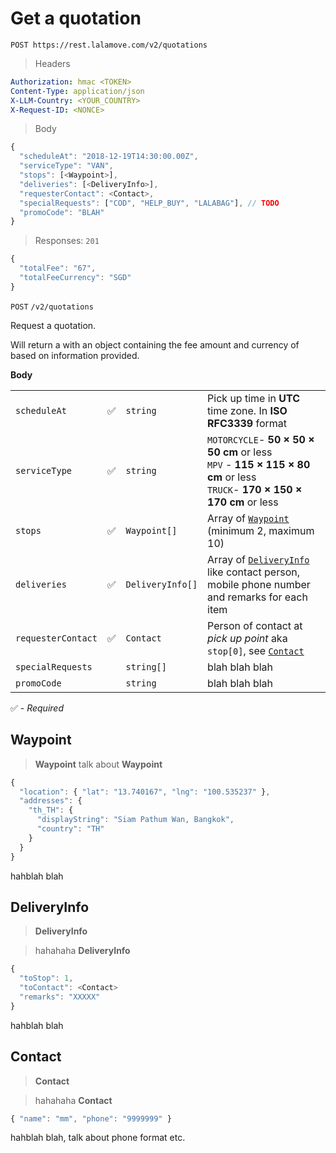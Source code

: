 # Get a quotation

```
POST https://rest.lalamove.com/v2/quotations
```

> Headers

```yaml
Authorization: hmac <TOKEN>
Content-Type: application/json
X-LLM-Country: <YOUR_COUNTRY>
X-Request-ID: <NONCE>
```

> Body

```js
{
  "scheduleAt": "2018-12-19T14:30:00.00Z",
  "serviceType": "VAN",
  "stops": [<Waypoint>],
  "deliveries": [<DeliveryInfo>],
  "requesterContact": <Contact>,
  "specialRequests": ["COD", "HELP_BUY", "LALABAG"], // TODO
  "promoCode": "BLAH"
}
```

> Responses: `201`

```js
{
  "totalFee": "67",
  "totalFeeCurrency": "SGD"
}
```

`POST` `/v2/quotations`

Request a quotation.

Will return a with an object containing the fee amount and currency of based on information provided.

**Body**

|                    |     |                  |                                                                                                                                  |
| ------------------ | --- | ---------------- | -------------------------------------------------------------------------------------------------------------------------------- |
| `scheduleAt`       | ✅  | `string`         | Pick up time in **UTC** time zone. In **ISO RFC3339** format                                                                     |
| `serviceType`      | ✅  | `string`         | `MOTORCYCLE`- **50 × 50 × 50 cm** or less <br>`MPV` - **115 × 115 × 80 cm** or less <br> `TRUCK`- **170 × 150 × 170 cm** or less |
| `stops`            | ✅  | `Waypoint[]`     | Array of [`Waypoint`](#waypoint) (minimum 2, maximum 10)                                                                         |
| `deliveries`       | ✅  | `DeliveryInfo[]` | Array of [`DeliveryInfo`](#deliveryinfo) like contact person, mobile phone number and remarks for each item                      |
| `requesterContact` | ✅  | `Contact`        | Person of contact at _pick up point_ aka `stop[0]`, see [`Contact`](#contact)                                                    |  |
| `specialRequests`  |     | `string[]`       | blah blah blah                                                                                                                   |
| `promoCode`        |     | `string`         | blah blah blah                                                                                                                   |

✅ - _Required_

## Waypoint

> **Waypoint**
> talk about **Waypoint**

```js
{
  "location": { "lat": "13.740167", "lng": "100.535237" },
  "addresses": {
    "th_TH": {
      "displayString": "Siam Pathum Wan, Bangkok",
      "country": "TH"
    }
  }
}
```

hahblah blah

## DeliveryInfo

> **DeliveryInfo**

> hahahaha **DeliveryInfo**

```js
{
  "toStop": 1,
  "toContact": <Contact>
  "remarks": "XXXXX"
}
```

hahblah blah

## Contact

> **Contact**

> hahahaha **Contact**

```js
{ "name": "mm", "phone": "9999999" }
```

hahblah blah, talk about phone format etc.
